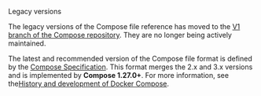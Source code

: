 Legacy versions


The legacy versions of the Compose file reference has moved to the [V1 branch of the Compose repository](https://github.com/docker/compose/tree/v1/docs). They are no longer being actively maintained. 

The latest and recommended version of the Compose file format is defined by the [Compose Specification](_index.md). This format merges the 2.x and 3.x versions and is implemented by **Compose 1.27.0+**. For more information, see the[History and development of Docker Compose](/manuals/compose/intro/history.md). 

